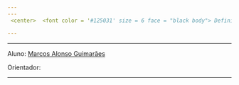 ```yaml
---
---
 <center>  <font color = '#125031' size = 6 face = "black body"> Definição da Melhor Ação de Cobrança - Debt Collection </font> <center> 

---
```

---

Aluno: [Marcos Alonso Guimarães](https://github.com/alonsoguimaraesmarcos) 


Orientador: 

---
